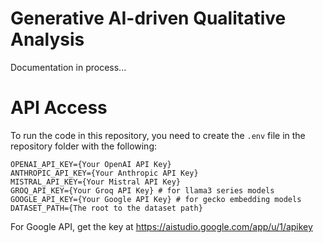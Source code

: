 # Generative AI-driven Qualitative Analysis
Documentation in process...

# API Access
To run the code in this repository, you need to create the `.env` file in the repository folder with the following:

```
OPENAI_API_KEY={Your OpenAI API Key}
ANTHROPIC_API_KEY={Your Anthropic API Key}
MISTRAL_API_KEY={Your Mistral API Key}
GROQ_API_KEY={Your Groq API Key} # for llama3 series models
GOOGLE_API_KEY={Your Google API Key} # for gecko embedding models
DATASET_PATH={The root to the dataset path}
```

For Google API, get the key at https://aistudio.google.com/app/u/1/apikey
